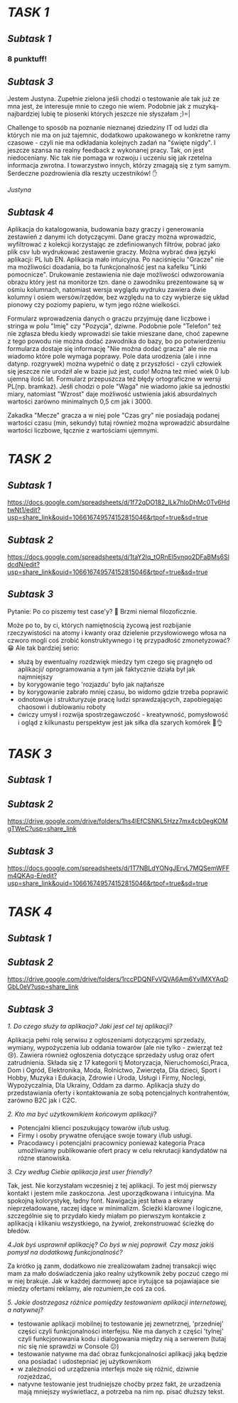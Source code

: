 # _TASK 1_


## _Subtask 1_

### 8 punktuff!


## _Subtask 3_

Jestem Justyna. Zupełnie zielona jeśli chodzi o testowanie ale tak już ze mna jest, że interesuje mnie to czego nie wiem. Podobnie jak z muzyką-najbardziej lubię te piosenki których jeszcze nie słyszałam ;)=|

Challenge to sposób na poznanie nieznanej dziedziny IT od ludzi dla których nie ma on już tajemnic, dodatkowo upakowanego w konkretne ramy czasowe - czyli nie ma odkładania kolejnych zadań na "święte nigdy". I jeszcze szansa na realny feedback z wykonanej pracy. Tak, on jest niedoceniany. Nic tak nie pomaga w rozwoju i uczeniu się jak rzetelna informacja zwrotna. I towarzystwo innych, którzy zmagają się z tym samym. Serdeczne pozdrowienia dla reszty uczestników! ✋

*Justyna*

## _Subtask 4_

Aplikacja do katalogowania, budowania bazy graczy i generowania zestawień z danymi ich dotyczącymi. Dane graczy można wprowadzic, wyfiltrować z kolekcji korzystając ze zdefiniowanych filtrów, pobrać jako plik csv lub wydrukować zestawenie graczy. Można wybrać dwa języki aplikacji: PL lub EN. Aplikacja mało intuicyjna. Po naciśnięciu "Gracze" nie ma możliwości doadania, bo ta funkcjonalność jest na kafelku "Linki pomocnicze".
Drukowanie zestawienia nie daje możliwości odwzorowania obrazu który jest na monitorze tzn. dane o zawodniku prezentowane są w ośmiu kolumnach, natomiast wersja wyglądu wydruku zawiera dwie kolumny i osiem wersów/rzędów, bez względu na to czy wybierze się układ pionowy czy poziomy papieru, w tym jego różne wielkości.

Formularz wprowadzenia danych o graczu przyjmuję dane liczbowe i stringa w polu "Imię" czy "Pozycja", dziwne. Podobnie pole "Telefon" też nie zgłasza błedu kiedy wprowadzi sie takie mieszane dane, choć zapewne z tego powodu nie można dodać zawodnika do bazy, bo po potwierdzeniu formularza dostaje się informację "Nie można dodać gracza" ale nie ma wiadomo które pole wymaga poprawy. Pole data urodzenia (ale i inne datynp. rozgrywek) można wypełnić o datę z przyszłości - czyli  człowiek się jeszcze nie urodził ale w bazie już jest, cudo! Można też mieć wiek 0 lub ujemną ilość lat. 
Formularz przepuszcza też błędy ortograficzne w wersji PL(np. bramkaż). Jeśłi chodzi o pole "Waga" nie wiadomo jakie sa jednostki miary, natomiast "Wzrost" daje możliwość ustwienia jakiś absurdalnych wartości zarówno minimalnych  0,5 cm jak i 3000.

Zakadka "Mecze" gracza a w niej pole "Czas gry" nie posiadają podanej wartości czasu (min, sekundy) tutaj również można wprowadzić absurdalne wartości liczbowe, łącznie z wartościami ujemnymi.


# _TASK 2_

## _Subtask 1_
https://docs.google.com/spreadsheets/d/1f72qDO182_lLk7hIoDhMc0Tv6HdtwNt1/edit?usp=share_link&ouid=106616749574152815046&rtpof=true&sd=true

## _Subtask 2_
https://docs.google.com/spreadsheets/d/1taY2lq_tORnEl5vnqo2DFaBMs6SldcdN/edit?usp=share_link&ouid=106616749574152815046&rtpof=true&sd=true

## _Subtask 3_
Pytanie: Po co piszemy test case'y? 🤔
Brzmi niemal filozoficznie.

Może po to, by ci, których namiętnością życową jest rozbijanie rzeczywistości na atomy i kwanty oraz dzielenie przysłowiowego włosa na czworo mogli coś zrobić konstruktywnego i tę przypadłość zmonetyzować?😁 Ale tak bardziej serio:

* służą by ewentualny rozdzwięk miedzy tym czego się pragnęło od aplikacji/ oprogramowania a tym jak faktycznie działa był jak najmniejszy
* by korygowanie tego 'rozjazdu' było jak najtańsze
* by korygowanie zabrało mniej czasu, bo widomo gdzie trzeba poprawić
* odnotowuje i strukturyzuje  pracę ludzi sprawdzających, zapobiegając chaosowi i dublowaniu roboty
* ćwiczy umysł i rozwija spostrzegawczość - kreatywność, pomysłowość i ogląd z kilkunastu perspektyw jest jak siłka dla szarych komórek  💪👌

# _TASK 3_

## _Subtask 1_
## _Subtask 2_
https://drive.google.com/drive/folders/1hs4lEfCSNKL5Hzz7mx4cb0egKOMgTWeC?usp=share_link

## _Subtask 3_
https://docs.google.com/spreadsheets/d/1T7NBLdYONgJErvL7MQSemWFFm4QKAq-E/edit?usp=share_link&ouid=106616749574152815046&rtpof=true&sd=true


# _TASK 4_

## _Subtask 1_
## _Subtask 2_

https://drive.google.com/drive/folders/1rccPDQNFvVQVA6Am6YvIMXYAqDGbL0eV?usp=share_link

## _Subtask 3_
_1. Do czego służy ta aplikacja? Jaki jest cel tej aplikacji?_

Aplikacja pełni rolę serwisu z ogłoszeniami dotyczącymi sprzedaży, wymiany, wypożyczenia lub oddania towarów (ale nie tylko - zwierząt też 😢). Zawiera również ogłoszenia dotyczące sprzedaży usług oraz ofert zatrudnienia.  Składa się z 17 kategorii tj Motoryzacja, Nieruchomości,Praca, Dom i Ogród, Elektronika, Moda, Rolnictwo, Zwierzęta, Dla dzieci, Sport i Hobby, Muzyka i Edukacja, Zdrowie i Uroda, Usługi i Firmy, Noclegi, Wypożyczalnia, Dla Ukrainy, Oddam za darmo. Aplikacja służy do przedstawiania oferty i kontaktowania ze sobą potencjalnych kontrahentów, zarówno B2C jak i C2C.

_2. Kto ma być użytkownikiem końcowym aplikacji?_

* Potencjalni klienci poszukujący towarów i/lub usług.
* Firmy i osoby prywatne oferujące swoje towary i/lub usługi. 
* Pracodawcy i potencjalni pracownicy ponieważ kategoria Praca umożliwiamy publikowanie ofert pracy w celu rekrutacji  kandydatów na rózne stanowiska.

_3. Czy według Ciebie aplikacja jest user friendly?_

Tak, jest. Nie korzystałam wczesniej z tej aplikacji. To jest mój pierwszy kontakt i jestem mile zaskoczona. Jest uporządkowana i intuicyjna. Ma spokojną kolorystykę, ładny font. Nawigacja jest łatwa a ekrany nieprzeładowane, raczej idące w minimalizm. Ścieżki klarowne i logiczne, szczególnie się to przydało kiedy miałam po pierwszym kontakcie z aplikacją i klikaniu wszystkiego, na żywioł, zrekonstruować ścieżkę do błedów. 

_4.Jak byś usprawnił aplikację? Co byś w niej poprawił. Czy masz jakiś pomysł na dodatkową funkcjonalność?_

Za krótko ją zanm, dodatkowo nie zrealizowałam żadnej transakcji więc mam za mało doświadczenia jako realny użytkownik żeby poczuć czego mi w niej brakuje. Jak w każdej darmowej apce irytujące sa pojawiajace sie miedzy ofertami reklamy, ale rozumiem,że coś za coś.

_5. Jakie dostrzegasz różnice pomiędzy testowaniem aplikacji internetowej, a natywnej?_

* testowanie aplikacji mobilnej to testowanie jej zewnetrznej, 'przedniej' części czyli funkcjonalności interfejsu. Nie ma danych z części 'tylnej' czyli   funkcjonowania kodu i dialogowania między nią a serwerem (tutaj  nic się nie sprawdzi w Console 😕)
* testowanie natywne ma dać obraz funkcjonalności aplikacji jaką będzie ona posiadać i udostepniać jej użytkownikom 
* w zależności od urządzenia interfejs może się różnić, dziwnie rozjeżdzać, 
* natyvne testowanie jest trudniejsze choćby przez fakt, że urzadzenia mają mniejszy wyświetlacz, a potrzeba na nim np. pisać dłuższy tekst.


